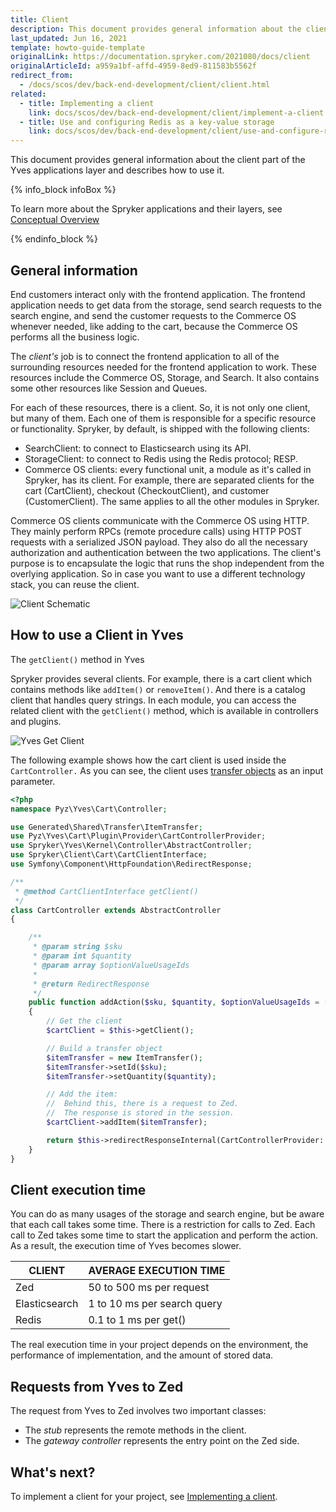```yaml
---
title: Client
description: This document provides general information about the client part of the Yves applications layer and describes how to use it.
last_updated: Jun 16, 2021
template: howto-guide-template
originalLink: https://documentation.spryker.com/2021080/docs/client
originalArticleId: a959a1bf-affd-4959-8ed9-811583b5562f
redirect_from:
  - /docs/scos/dev/back-end-development/client/client.html
related:
  - title: Implementing a client
    link: docs/scos/dev/back-end-development/client/implement-a-client.html
  - title: Use and configuring Redis as a key-value storage
    link: docs/scos/dev/back-end-development/client/use-and-configure-redis-as-a-key-value-storage.html
---
```


This document provides general information about the client part of the Yves applications layer and describes how to use it.

{% info_block infoBox %}

To learn more about the Spryker applications and their layers, see [Conceptual Overview](/docs/dg/dev/architecture/conceptual-overview.html)

{% endinfo_block %}

## General information

End customers interact only with the frontend application. The frontend application needs to get data from the storage, send search requests to the search engine, and send the customer requests to the Commerce OS whenever needed, like adding to the cart, because the Commerce OS performs all the business logic.

The _client's_ job is to connect the frontend application to all of the surrounding resources needed for the frontend application to work. These resources include the Commerce OS, Storage, and Search. It also contains some other resources like Session and Queues.

For each of these resources, there is a client. So, it is not only one client, but many of them. Each one of them is responsible for a specific resource or functionality. Spryker, by default, is shipped with the following clients:

* SearchClient: to connect to Elasticsearch using its API.
* StorageClient: to connect to Redis using the Redis protocol; RESP.
* Commerce OS clients: every functional unit, a module as it's called in Spryker, has its client. For example, there are separated clients for the cart (CartClient), checkout (CheckoutClient), and customer (CustomerClient). The same applies to all the other modules in Spryker.

Commerce OS clients communicate with the Commerce OS using HTTP. They mainly perform RPCs (remote procedure calls) using HTTP POST requests with a serialized JSON payload. They also do all the necessary authorization and authentication between the two applications.
The client's purpose is to encapsulate the logic that runs the shop independent from the overlying application. So in case you want to use a different technology stack, you can reuse the client.

![Client Schematic](https://spryker.s3.eu-central-1.amazonaws.com/docs/Developer+Guide/Yves/Client/client-schematic.png)


## How to use a Client in Yves

The `getClient()` method in Yves

Spryker provides several clients. For example, there is a cart client which contains methods like `addItem()` or `removeItem()`. And there is a catalog client that handles query strings. In each module, you can access the related client with the `getClient()` method, which is available in controllers and plugins.

![Yves Get Client](https://spryker.s3.eu-central-1.amazonaws.com/docs/Developer+Guide/Yves/Client/yves-getclient.png)

The following example shows how the cart client is used inside the `CartController.` As you can see, the client uses [transfer objects](/docs/dg/dev/backend-development/data-manipulation/data-ingestion/structural-preparations/create-use-and-extend-the-transfer-objects.html) as an input parameter.

```php
<?php
namespace Pyz\Yves\Cart\Controller;

use Generated\Shared\Transfer\ItemTransfer;
use Pyz\Yves\Cart\Plugin\Provider\CartControllerProvider;
use Spryker\Yves\Kernel\Controller\AbstractController;
use Spryker\Client\Cart\CartClientInterface;
use Symfony\Component\HttpFoundation\RedirectResponse;

/**
 * @method CartClientInterface getClient()
 */
class CartController extends AbstractController
{

    /**
     * @param string $sku
     * @param int $quantity
     * @param array $optionValueUsageIds
     *
     * @return RedirectResponse
     */
    public function addAction($sku, $quantity, $optionValueUsageIds = [])
    {
        // Get the client
        $cartClient = $this->getClient();

        // Build a transfer object
        $itemTransfer = new ItemTransfer();
        $itemTransfer->setId($sku);
        $itemTransfer->setQuantity($quantity);

        // Add the item:
        //  Behind this, there is a request to Zed.
        //  The response is stored in the session.
        $cartClient->addItem($itemTransfer);

        return $this->redirectResponseInternal(CartControllerProvider::ROUTE_CART);
    }
}
```

## Client execution time

You can do as many usages of the storage and search engine, but be aware that each call takes some time. There is a restriction for calls to Zed. Each call to Zed takes some time to start the application and perform the action. As a result, the execution time of Yves becomes slower.

| CLIENT        | AVERAGE EXECUTION TIME          |
| ------------- | --------------------------- |
| Zed           | 50 to 500 ms per request    |
| Elasticsearch | 1 to 10 ms per search query |
| Redis         | 0.1 to 1 ms per get()       |

The real execution time in your project depends on the environment, the performance of implementation, and the amount of stored data.

## Requests from Yves to Zed

The request from Yves to Zed involves two important classes:

* The *stub* represents the remote methods in the client.
* The *gateway controller* represents the entry point on the Zed side.

## What's next?

To implement a client for your project, see [Implementing a client](/docs/dg/dev/backend-development/client/implement-a-client.html).
